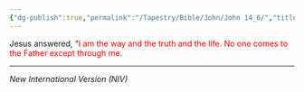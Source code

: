 ```yaml
---
{"dg-publish":true,"permalink":"/Tapestry/Bible/John/John 14_6/","title":"John 14:6","hide":true,"tags":["bible-verse","bible-verse"],"dgHomeLink":true,"dgShowLocalGraph":true,"dgEnableSearch":true}
---
```



Jesus answered, “<font color="#ff0000">I am the way and the truth and the life. No one comes to the Father except through me.</font>

---
*New International Version (NIV)*